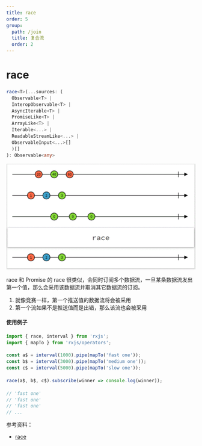```yaml
---
title: race
order: 5
group:
  path: /join
  title: 复合流
  order: 2
---
```


# race

```typescript
race<T>(...sources: (
  Observable<T> |
  InteropObservable<T> |
  AsyncIterable<T> |
  PromiseLike<T> |
  ArrayLike<T> |
  Iterable<...> |
  ReadableStreamLike<...> |
  ObservableInput<...>[]
  )[]
): Observable<any>
```

<img src="./images/race.png" alt="race" style="zoom:50%;" />

race 和 Promise 的 race 很类似，会同时订阅多个数据流，一旦某条数据流发出第一个值，那么会采用该数据流并取消其它数据流的订阅。

1. 就像竞赛一样，第一个推送值的数据流将会被采用
2. 第一个流如果不是推送值而是出错，那么该流也会被采用

#### 使用例子

```typescript
import { race, interval } from 'rxjs';
import { mapTo } from 'rxjs/operators';

const a$ = interval(1000).pipe(mapTo('fast one'));
const b$ = interval(3000).pipe(mapTo('medium one'));
const c$ = interval(5000).pipe(mapTo('slow one'));

race(a$, b$, c$).subscribe(winner => console.log(winner));

// 'fast one'
// 'fast one'
// 'fast one'
// ...
```

参考资料：

- [race](https://rxjs.dev/api/index/function/race)
